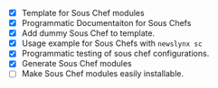 
- [x] Template for Sous Chef modules
- [x] Programmatic Documentaiton for Sous Chefs
- [x] Add dummy Sous Chef to template.
- [x] Usage example for Sous Chefs with `newslynx sc`
- [x] Programmatic testing of sous chef configurations.
- [x] Generate Sous Chef modules
- [ ] Make Sous Chef modules easily installable.
